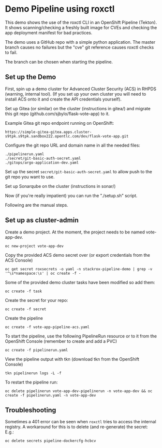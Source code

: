 # Demo Pipeline using roxctl 

This demo shows the use of the roxctl CLI in an OpenShift Pipeline (Tekton).  It shows scanning/checking a freshly built 
image for CVEs and checking the app deployment manifest for bad practices. 

The demo uses a GitHub repo with a simple python application.
The master branch causes no failures but the "cve" git reference causes roxctl checks to fail.

The branch can be chosen when starting the pipeline.


## Set up the Demo

First, spin up a demo cluster for Advanced Cluster Security (ACS) in RHPDS (warning, internal tool).
(If you set up your own cluster you will need to install ACS onto it and create the API credentials yourself).

Set up Gitea (or similar) on the cluster (instructions in gitea/) and migrate this git repo (github.com/sjbylo/flask-vote-app) to it.

Example Gitea git repo endpoint running on OpenShift:

```
https://simple-gitea-gitea.apps.cluster-s9tpk.s9tpk.sandbox222.opentlc.com/dev/flask-vote-app.git
```

Configure the git repo URL and domain name in all the needed files:

```
./pipelinerun.yaml
./secret/git-basic-auth-secret.yaml
./gitops/argo-application-dev.yaml
```

Set up the secret `secret/git-basic-auth-secret.yaml` to allow push to the git repo you want to use. 

Set up Sonarqube on the cluster (instructions in sonar/)

Now (if you're really impatient) you can run the "./setup.sh" script.

Following are the manual steps.

## Set up as cluster-admin 

Create a demo project.  At the moment, the project needs to be named vote-app-dev.

```
oc new-project vote-app-dev
```

Copy the provided ACS demo secret over (or export credentials from the ACS Console) 

```
oc get secret roxsecrets -o yaml -n stackrox-pipeline-demo | grep -v '^\s*namespace:\s' | oc create -f -
```

Some of the provided demo cluster tasks have been modified so add them:

```
oc create -f task
```

Create the secret for your repo:

```
oc create -f secret
```

Create the pipeline

```
oc create -f vote-app-pipeline-acs.yaml
```

To start the pipeline, use the following PipelineRun resource or to it from the OpenShift Console (remember to create and add a PVC) 

```
oc create -f pipelinerun.yaml
```

View the pipeline output with tkn (download tkn from the OpenShift Console)

```
tkn pipelinerun logs -L -f
```

To restart the pipeline run:

```
oc delete pipelinerun vote-app-dev-pipelinerun -n vote-app-dev && oc create -f pipelinerun.yaml -n vote-app-dev
```


## Troubleshooting

Sometimes a 401 error can be seen when `roxctl` tries to access the internal registry.  A workaround for this is to delete (and re-generate) the secret:
E.g.:
```
oc delete secrets pipeline-dockercfg-hcbcv
```


